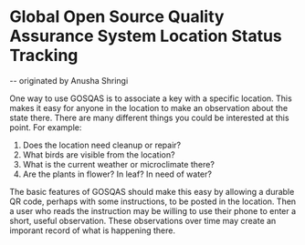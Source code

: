 <!-- LocationStatus.md -- Location status tracking usage
Copyright (C) 2024 Anusha Shringi
This program is free software: you can redistribute it and/or modify
it under the terms of the GNU Affero General Public License as
published by the Free Software Foundation, either version 3 of the
License, or (at your option) any later version.

This program is distributed in the hope that it will be useful,
but WITHOUT ANY WARRANTY; without even the implied warranty of
MERCHANTABILITY or FITNESS FOR A PARTICULAR PURPOSE.  See the
GNU Affero General Public License for more details.

You should have received a copy of the GNU Affero General Public License
along with this program.  If not, see <https://www.gnu.org/licenses/>.  -->


# Global Open Source Quality Assurance System Location Status Tracking
-- originated by Anusha Shringi

One way to use GOSQAS is to associate a key with a specific location. 
This makes it easy for anyone in the location to make an observation about the state there.
There are many different things you could be interested at this point. For example:
1. Does the location need cleanup or repair?
1. What birds are visible from the location?
2. What is the current weather or microclimate there?
3. Are the plants in flower? In leaf? In need of water?

The basic features of GOSQAS should make this easy by allowing a durable QR code, perhaps
with some instructions, to be posted in the location. 
Then a user who reads the instruction may be willing to use their phone to enter a short,
useful observation. These observations over time may create an imporant record of what is 
happening there.

